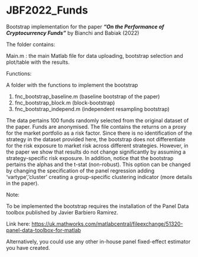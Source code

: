 # JBF2022_Funds

Bootstrap implementation for the paper _**“On the Performance of Cryptocurrency Funds”**_ by Bianchi and Babiak (2022) 

The folder contains:

Main.m : the main Matlab file for data uploading, bootstrap selection and plot/table with the results.

Functions:

A folder with the functions to implement the bootstrap 
1. fnc_bootstrap_baseline.m (baseline bootstrap of the paper)
2. fnc_bootstrap_block.m (block-bootstrap)
3. fnc_bootstrap_independ.m (independent resampling bootstrap)

The data pertains 100 funds randomly selected from the original dataset of the paper. Funds are anonymised. The file contains the returns on a proxy for the market portfolio as a risk factor. Since there is no identification of the strategy in the dataset provided here, the bootstrap does not differentiate for the risk exposure to market risk across different strategies. However, in the paper we show that results do not change significantly by assuming a strategy-specific risk exposure. In addition, notice that the bootstrap pertains the alphas and the t-stat (non-robust). This option can be changed by changing the specification of the panel regression adding ‘vartype’,’cluster’ creating a group-specific clustering indicator (more details in the paper). 

Note:

To be implemented the bootstrap requires the installation of the Panel Data toolbox published by Javier Barbiero Ramirez. 

Link here: https://uk.mathworks.com/matlabcentral/fileexchange/51320-panel-data-toolbox-for-matlab

Alternatively, you could use any other in-house panel fixed-effect estimator you have created. 

